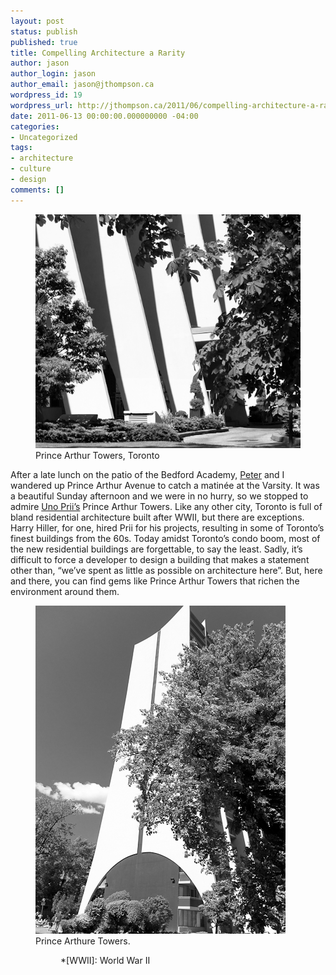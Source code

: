 ```yaml
---
layout: post
status: publish
published: true
title: Compelling Architecture a Rarity
author: jason
author_login: jason
author_email: jason@jthompson.ca
wordpress_id: 19
wordpress_url: http://jthompson.ca/2011/06/compelling-architecture-a-rarity
date: 2011-06-13 00:00:00.000000000 -04:00
categories:
- Uncategorized
tags:
- architecture
- culture
- design
comments: []
---
```

<figure><img src="/images/2011/06/prince-arthur-towers-abstraction.jpg" alt="Abstraction: Prince Arthur Towers, Toronto" /><figcaption>Prince Arthur Towers, Toronto</figcaption></figure>After a late lunch on the patio of the Bedford Academy, <a title="Peter Van Garderen's blog" href="http://archivemati.ca/about/,">Peter</a> and I wandered up Prince Arthur Avenue to catch a matinée at the Varsity. It was a beautiful Sunday afternoon and we were in no hurry, so we stopped to admire <a title="Uno Prii Wikipedia page" href="http://en.wikipedia.org/wiki/Uno_Prii,">Uno Prii’s</a> Prince Arthur Towers. Like any other city, Toronto is full of bland residential architecture built after WWII, but there are exceptions. Harry Hiller, for one, hired Prii for his projects, resulting in some of Toronto’s finest buildings from the 60s. Today amidst Toronto’s condo boom, most of the new residential buildings are forgettable, to say the least. Sadly, it’s difficult to force a developer to design a building that makes a statement other than, “we’ve spent as little as possible on architecture here”. But, here and there, you can find gems like Prince Arthur Towers that richen the environment around them.

<figure><img src="/images/2011/06/prince-arthur-towers-side-view.jpg" alt="Side view of Prince Arthur Towers" /><figcaption>Prince Arthure Towers.</figcaption><figure>*[WWII]: World War II</figure></figure>
